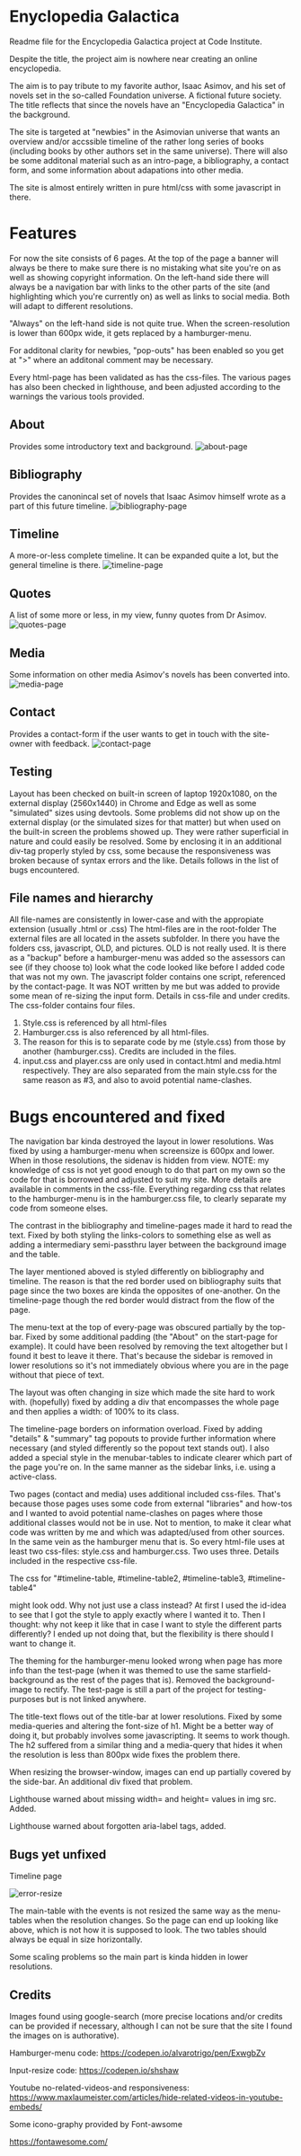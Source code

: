 # Enyclopedia Galactica
Readme file for the Encyclopedia Galactica project at Code Institute.

Despite the title, the project aim is nowhere near creating an online encyclopedia.

The aim is to pay tribute to my favorite author, Isaac Asimov, and his set of novels set in the so-called Foundation universe. A fictional future society. The title reflects that since the novels have an "Encyclopedia Galactica" in the background.

The site is targeted at "newbies" in the Asimovian universe that wants an overview and/or accssible timeline of the rather long series of books (including books by other authors set in the same universe). There will also be some additonal material such as an intro-page, a bibliography, a contact form, and some information about adapations into other media.

The site is almost entirely written in pure html/css with some javascript in there.

# Features
For now the site consists of 6 pages. At the top of the page a banner will always be there to make sure there is no mistaking what site you're on as well as showing copyright information. On the left-hand side there will always be a navigation bar with links to the other parts of the site (and highlighting which you're currently on) as well as links to social media. Both will adapt to different resolutions.

"Always" on the left-hand side is not quite true. When the screen-resolution is lower than 600px wide, it gets replaced by a hamburger-menu.

For additonal clarity for newbies, "pop-outs" has been enabled so you get at ">" where an additonal comment may be necessary.

Every html-page has been validated as has the css-files. The various pages has also been
checked in lighthouse, and been adjusted according to the warnings the various tools
provided.


## About
Provides some introductory text and background.
![about-page](https://github.com/jonthorell/encyclopedia-galactica/blob/main/readme-files/about.PNG?raw=true)
## Bibliography
Provides the canonincal set of novels that Isaac Asimov himself wrote as a part of this future
timeline.
![bibliography-page](https://github.com/jonthorell/encyclopedia-galactica/blob/main/readme-files/bibiliography.PNG?raw=true)
## Timeline
A more-or-less complete timeline. It can be expanded quite a lot, but the general timeline is there.
![timeline-page](https://github.com/jonthorell/encyclopedia-galactica/blob/main/readme-files/timeline.PNG?raw=true)
## Quotes
A list of some more or less, in my view, funny quotes from Dr Asimov.
![quotes-page](https://github.com/jonthorell/encyclopedia-galactica/blob/main/readme-files/quotes.PNG?raw=true)
## Media
Some information on other media Asimov's novels has been converted into.
![media-page](https://github.com/jonthorell/encyclopedia-galactica/blob/main/readme-files/media.png?raw=true)
## Contact
Provides a contact-form if the user wants to get in touch with the site-owner with feedback.
![contact-page](https://github.com/jonthorell/encyclopedia-galactica/blob/main/readme-files/contact.PNG?raw=true)
## Testing
Layout has been checked on built-in screen of laptop 1920x1080, on the external display (2560x1440) in Chrome and Edge as well as some "simulated" sizes using devtools. Some problems did not show up on the external display (or the simulated sizes for that matter) but when used on the built-in screen the problems showed up. They were rather superficial in nature and could easily be resolved. Some by enclosing it in an additional div-tag properly styled by css, some because the responsiveness was broken because of syntax errors and the like. Details follows in the list of bugs encountered.
## File names and hierarchy
All file-names are consistently in lower-case and with the appropiate extension (usually .html or .css)
The html-files are in the root-folder
The external files are all located in the assets subfolder. In there you have the folders css, javascript, OLD, and pictures.
OLD is not really used. It is there as a "backup" before a hamburger-menu was added so the assessors can see (if they choose to) look what the code looked like before I added code that was not my own.
The javascript folder contains one script, referenced by the contact-page. It was NOT written by me but was added to provide some mean of re-sizing the input form. Details in css-file and under credits.
The css-folder contains four files.
1. Style.css is referenced by all html-files
2. Hamburger.css is also referenced by all html-files.
3. The reason for this is to separate code by me (style.css) from those by another (hamburger.css). Credits are included in the files.
4. input.css and player.css are only used in contact.html and media.html respectively. They are also separated from the main style.css for the same reason as #3, and also to avoid potential name-clashes.
# Bugs encountered and fixed
The navigation bar kinda destroyed the layout in lower resolutions. Was fixed by using a hamburger-menu when screensize is 600px and lower. When in those resolutions, the sidenav is hidden from view. NOTE: my knowledge of css is not yet good enough to do that part on my own so the code for that is borrowed and adjusted to suit my site. More details are available in comments in the css-file. Everything regarding css that relates to the hamburger-menu is in the hamburger.css file, to clearly separate my code from someone elses.

The contrast in the bibliography and timeline-pages made it hard to read the text. Fixed by both styling the links-colors to something else as well as adding a intermediary semi-passthru layer between the background image and the table.

The layer mentioned aboved is styled differently on bibliography and timeline. The reason is that the red border used on bibliography suits that page since the two boxes are kinda the opposites of one-another. On the timeline-page though the red border would distract from the flow of the page.

The menu-text at the top of every-page was obscured partially by the top-bar. Fixed by some additional padding (the "About" on the start-page for example). It could have been resolved by removing the text altogether but I found it best to leave it there. That's because the sidebar is removed in lower resolutions so it's not immediately obvious where you are in the page without that piece of text.

The layout was often changing in size which made the site hard to work with. (hopefully) fixed by adding a div that encompasses the whole page and then applies a width: of 100% to its class.

The timeline-page borders on information overload. Fixed by adding "details" & "summary" tag popouts to provide further information where necessary (and styled differently so the popout text stands out). I also added a special style in the menubar-tables to indicate clearer which part of the page you're on. In the same manner as the sidebar links, i.e. using a active-class.

Two pages (contact and media) uses additional included css-files. That's because those pages uses some code from external "libraries" and how-tos and I wanted to avoid potential name-clashes on pages where those additional classes would not be in use. Not to mention, to make it clear what code was written by me and which was adapted/used from other sources. In the same vein as the hamburger menu that is. So every html-file uses at least two css-files: style.css and hamburger.css. Two uses three. Details included in the respective css-file.

The css for "#timeline-table, #timeline-table2, #timeline-table3, #timeline-table4"

might look odd. Why not just use a class instead? At first I used the id-idea to see that I got the style to apply exactly where I wanted it to. Then I thought: why not keep it like that in case I want to style the different parts differently? I ended up not doing that, but the flexibility is there should I want to change it.

The theming for the hamburger-menu looked wrong when page has more info than the test-page (when it was themed to use the same starfield-background as the rest of the pages that is). Removed the background-image to rectify. The test-page is still a part of the project for testing-purposes but is not linked anywhere.

The title-text flows out of the title-bar at lower resolutions. Fixed by some media-queries and altering the font-size of h1. Might be a better way of doing it, but probably involves some javascripting. It seems to work though. The h2 suffered from a similar thing and a media-query that hides it when the resolution is less than 800px wide fixes the problem there.

When resizing the browser-window, images can end up partially covered by the side-bar. An additional div fixed that problem.

Lighthouse warned about missing width= and height= values in img src. Added.

Lighthouse warned about forgotten aria-label tags, added.

## Bugs yet unfixed

Timeline page

![error-resize](https://github.com/jonthorell/encyclopedia-galactica/blob/main/readme-files/resize-error.PNG?raw=true)

The main-table with the events is not resized the same way as the menu-tables when the resolution changes. So the page can end up looking like above, which is not how it is supposed to look. The two tables should always
be equal in size horizontally. 

Some scaling problems so the main part is kinda hidden in lower resolutions.

## Credits

Images found using google-search (more precise locations and/or credits can be provided if necessary, although I can not be sure that the site I found the images on is authorative).

Hamburger-menu code:
https://codepen.io/alvarotrigo/pen/ExwgbZv

Input-resize code:
https://codepen.io/shshaw

Youtube no-related-videos-and responsiveness:
https://www.maxlaumeister.com/articles/hide-related-videos-in-youtube-embeds/

Some icono-graphy provided by Font-awsome

https://fontawesome.com/





